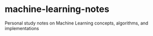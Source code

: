 # machine-learning-notes
Personal study notes on Machine Learning concepts, algorithms, and implementations

